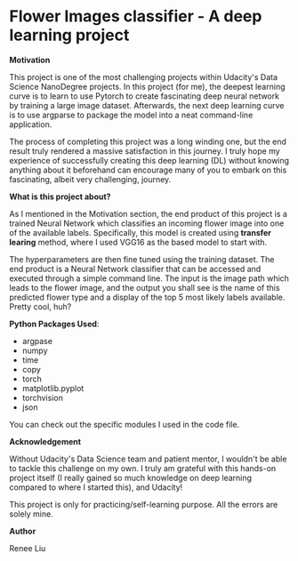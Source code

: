 # Flower Images classifier - A deep learning project

__Motivation__

This project is one of the most challenging projects within Udacity's Data Science NanoDegree projects. In this project (for me), the deepest learning curve is to learn to use Pytorch to create fascinating deep neural network by training a large image dataset. Afterwards, the next deep learning curve is to use argparse to package the model into a neat command-line application. 

The process of completing this project was a long winding one, but the end result truly rendered a massive satisfaction in this journey. I truly hope my experience of successfully creating this deep learning (DL) without knowing anything about it beforehand can encourage many of you to embark on this fascinating, albeit very challenging, journey.

 __What is this project about?__

As I mentioned in the Motivation section, the end product of this project is a trained Neural Network which classifies an incoming flower image into one of the available labels. Specifically, this model is created using __transfer learing__ method, where I used VGG16 as the based model to start with.  

The hyperparameters are then fine tuned using the training dataset. The end product is a Neural Network classifier that can be accessed and executed through a simple command line. The input is the image path which leads to the flower image, and the output you shall see is the name of this predicted flower type and a display of the top 5 most likely labels available. Pretty cool, huh?

__Python Packages Used__:

* argpase
* numpy 
* time
* copy
* torch
* matplotlib.pyplot
* torchvision
* json

You can check out the specific modules I used in the code file.


__Acknowledgement__


Without Udacity's Data Science team and patient mentor,  I wouldn't be able to tackle this challenge on my own. I truly am grateful with this hands-on project itself (I really gained so much knowledge on deep learning compared to where I started this), and Udacity!

This project is only for practicing/self-learning purpose. All the errors are solely mine.

__Author__

Renee Liu

